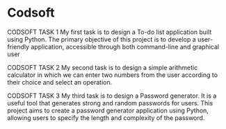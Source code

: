 # Codsoft
CODSOFT TASK 1
My first task is to design a To-do list application built using Python. The primary objective of this project is to develop a user-friendly application, accessible through both command-line and graphical user

CODSOFT TASK 2
My second task is to design a simple arithmetic calculator in which we can enter two numbers from the user according to their choice and select an operation.

CODSOFT TASK 3
My third task is to design a Password generator. It is a useful tool that generates strong and random passwords for users.
This project aims to create a password generator application using Python, allowing users to specify the length and complexity of the password.
